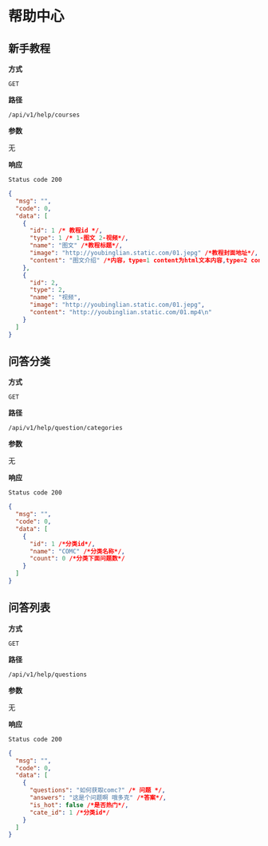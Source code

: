 # 帮助中心

## 新手教程

**方式**

`GET`

**路径**

`/api/v1/help/courses`

**参数**

无

**响应**

`Status code 200`

```json
{
  "msg": "",
  "code": 0,
  "data": [
    {
      "id": 1 /* 教程id */,
      "type": 1 /* 1-图文 2-视频*/,
      "name": "图文" /*教程标题*/,
      "image": "http://youbinglian.static.com/01.jepg" /*教程封面地址*/,
      "content": "图文介绍" /*内容，type=1 content为html文本内容,type=2 content为视频链接地址*/
    },
    {
      "id": 2,
      "type": 2,
      "name": "视频",
      "image": "http://youbinglian.static.com/01.jepg",
      "content": "http://youbinglian.static.com/01.mp4\n"
    }
  ]
}
```

## 问答分类

**方式**

`GET`

**路径**

`/api/v1/help/question/categories`

**参数**

无

**响应**

`Status code 200`

```json
{
  "msg": "",
  "code": 0,
  "data": [
    {
      "id": 1 /*分类id*/,
      "name": "COMC" /*分类名称*/,
      "count": 0 /*分类下面问题数*/
    }
  ]
}
```

## 问答列表

**方式**

`GET`

**路径**

`/api/v1/help/questions`

**参数**

无

**响应**

`Status code 200`

```json
{
  "msg": "",
  "code": 0,
  "data": [
    {
      "questions": "如何获取comc?" /* 问题 */,
      "answers": "这是个问题啊 哦多克" /*答案*/,
      "is_hot": false /*是否热门*/,
      "cate_id": 1 /*分类id*/
    }
  ]
}
```
